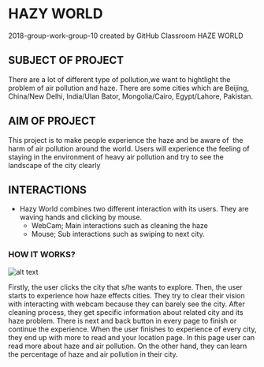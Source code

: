 # HAZY WORLD
2018-group-work-group-10 created by GitHub Classroom
HAZE WORLD

## SUBJECT OF PROJECT 
There are a lot of different type of pollution,we want to hightlight the problem of air pollution and haze.
There are some cities which are Beijing, China/New Delhi, India/Ulan Bator, Mongolia/Cairo, Egypt/Lahore, Pakistan.

## AIM OF PROJECT
This project is to make people experience the haze and be aware of  the harm of air pollution around the world. 
Users will experience the feeling of staying in the environment of heavy air pollution and try to see the landscape of the city clearly

## INTERACTIONS
* Hazy World combines two different interaction with its users. They are waving hands and clicking by mouse.
  * WebCam; Main interactions such as cleaning the haze
  * Mouse; Sub interactions such as swiping to next city.

### HOW IT WORKS?
![alt text](2018-group-work-group-10/assets/delhi.jpg)
      
Firstly, the user clicks the city that s/he wants to explore. Then, the user starts to experience how haze effects cities. They try to clear their vision with interacting with webcam because they can barely see the city. After cleaning process, they get specific information about related city and its haze problem. There is next and back button in every page to finish or continue the experience. When the user finishes to experience of every city, they end up with more to read and your location page. In this page user can read more about haze and air pollution. On the other hand, they can learn the percentage of haze and air pollution in their city.  
